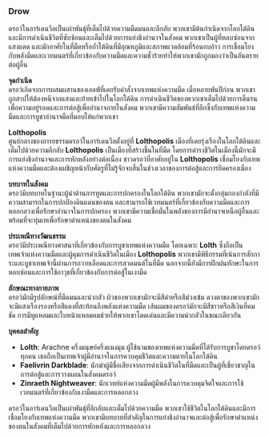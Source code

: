 ### **Drow** 

ดรอว์ในอาร์เดนวีลเป็นเผ่าพันธุ์ที่เต็มไปด้วยความมืดมนและลึกลับ พวกเขามีต้นกำเนิดจากโลกใต้ดินและมีการดำเนินชีวิตที่ซับซ้อนและเต็มไปด้วยการแย่งชิงอำนาจในสังคม พวกเขาเป็นผู้ที่หลบซ่อนจากแสงแดด และมักอาศัยในที่มืดหรือถ้ำใต้ดินที่มีอุณหภูมิและสภาพแวดล้อมที่ร้อนอบอ้าว การเชื่อมโยงกับพลังมืดและเวทมนตร์ที่เกี่ยวข้องกับความมืดและความชั่วร้ายทำให้พวกเขามักถูกมองว่าเป็นอันตรายต่อผู้อื่น

**จุดกำเนิด**  
ดรอว์เกิดจากการผสมผสานของเอลฟ์ที่เคยรับคำสั่งจากเทพแห่งความมืด เมื่อหลายพันปีก่อน พวกเขาถูกสาปให้ต้องหนีจากแสงและย้ายเข้าไปในโลกใต้ดิน การดำเนินชีวิตของพวกเขาเต็มไปด้วยการดิ้นรนเพื่อความอยู่รอดและการต่อสู้เพื่ออำนาจภายในสังคม พวกเขามีความสัมพันธ์ที่ลึกซึ้งกับเทพแห่งความมืดและการบูชาอำนาจมืดที่มอบให้แก่พวกเขา

**Lolthopolis**  
ศูนย์กลางของอารยธรรมดรอว์ในอาร์เดนวีลตั้งอยู่ที่ **Lolthopolis** เมืองที่เคยรุ่งเรืองในโลกใต้ดินและเต็มไปด้วยความลึกลับ **Lolthopolis** เป็นเมืองที่สร้างขึ้นในที่มืด โดยการดำรงชีวิตในเมืองนี้มักจะมีการแย่งชิงอำนาจและการหักหลังอย่างต่อเนื่อง ชาวดรอว์ที่อาศัยอยู่ใน **Lolthopolis** เชื่อมโยงกับเทพแห่งความมืดและต้องเผชิญหน้ากับศัตรูที่ไม่รู้จักจบสิ้นในช่วงเวลาของการต่อสู้และการยึดครองเมือง

**บทบาทในสังคม**  
ดรอว์มีบทบาทในฐานะผู้นำด้านการทูตและการปกครองในโลกใต้ดิน พวกเขามักจะตั้งกลุ่มกองกำลังที่มีความสามารถในการปกป้องดินแดนของตน และสามารถใช้เวทมนตร์ที่เกี่ยวข้องกับความมืดและการหลอกลวงเพื่อรักษาอำนาจในการปกครอง พวกเขามีความเชื่อมั่นในพลังของการมีอำนาจเหนือผู้อื่นและพร้อมที่จะทุ่มเทเพื่อรักษาตำแหน่งของตนในสังคม

**ประเพณีทางวัฒนธรรม**  
ดรอว์มีประเพณีทางศาสนาที่เกี่ยวข้องกับการบูชาเทพแห่งความมืด โดยเฉพาะ **Lolth** ซึ่งถือเป็นเทพเจ้าแห่งความมืดและผู้คุมการดำเนินชีวิตในเมือง **Lolthopolis** พวกเขามีพิธีกรรมที่เน้นการสักการะและบูชาเทพเจ้านี้ผ่านการถวายเลือดและการสวดมนต์ในที่มืด นอกจากนี้ยังมีการฝึกฝนทักษะในการหลบซ่อนและการใช้อาวุธที่เกี่ยวข้องกับการต่อสู้ในเงามืด

**ลักษณะทางกายภาพ**  
ดรอว์มักมีรูปลักษณ์ที่มืดมนและน่ากลัว ผิวของพวกเขามักจะมีสีดำหรือสีม่วงเข้ม ดวงตาของพวกเขามักจะมีแสงเรืองรองหรือสีแดงที่สะท้อนถึงพลังแห่งความมืด เส้นผมของดรอว์มักจะมีสีขาวหรือสีเงินที่คมชัด การมีหูแหลมและใบหน้าแหลมคมช่วยให้พวกเขาโดดเด่นและมีความน่ากลัวในขณะเดียวกัน

**บุคคลสำคัญ**

* **Lolth**: Arachne ครึ่งมนุษย์ครึ่งแมงมุม ผู้ใช้นามของเทพแห่งความมืดที่ได้รับการบูชาโดยดรอว์ทุกคน เธอถือเป็นเทพเจ้าผู้มีอำนาจในการควบคุมชีวิตและความตายในโลกใต้ดิน  
* **Faelivrin Darkblade**: นักฆ่าผู้มีชื่อเสียงจากการดำเนินชีวิตในที่มืดและเป็นผู้ที่เชี่ยวชาญในการต่อสู้และการวางแผนในสังคมดรอว์  
* **Zinraeth Nightweaver**: นักเวทย์แห่งความมืดผู้มีพลังในการควบคุมจิตใจและการใช้เวทมนตร์ที่เกี่ยวข้องกับเงามืดและการหลอกลวง

ดรอว์ในอาร์เดนวีลเป็นเผ่าพันธุ์ที่ลึกลับและเต็มไปด้วยความมืด พวกเขาใช้ชีวิตในโลกใต้ดินและมีการเชื่อมโยงกับเทพแห่งความมืด พวกเขามีบทบาทที่สำคัญในการแย่งชิงอำนาจและต่อสู้เพื่อรักษาตำแหน่งของตนในสังคมที่เต็มไปด้วยการหักหลังและการหลอกลวง